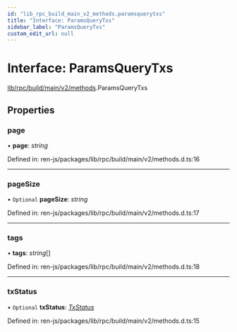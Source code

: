 ```yaml
---
id: "lib_rpc_build_main_v2_methods.paramsquerytxs"
title: "Interface: ParamsQueryTxs"
sidebar_label: "ParamsQueryTxs"
custom_edit_url: null
---
```


# Interface: ParamsQueryTxs

[lib/rpc/build/main/v2/methods](../modules/lib_rpc_build_main_v2_methods.md).ParamsQueryTxs

## Properties

### page

• **page**: *string*

Defined in: ren-js/packages/lib/rpc/build/main/v2/methods.d.ts:16

___

### pageSize

• `Optional` **pageSize**: *string*

Defined in: ren-js/packages/lib/rpc/build/main/v2/methods.d.ts:17

___

### tags

• **tags**: *string*[]

Defined in: ren-js/packages/lib/rpc/build/main/v2/methods.d.ts:18

___

### txStatus

• `Optional` **txStatus**: [*TxStatus*](../enums/lib_interfaces_build_main_types.txstatus.md)

Defined in: ren-js/packages/lib/rpc/build/main/v2/methods.d.ts:15
